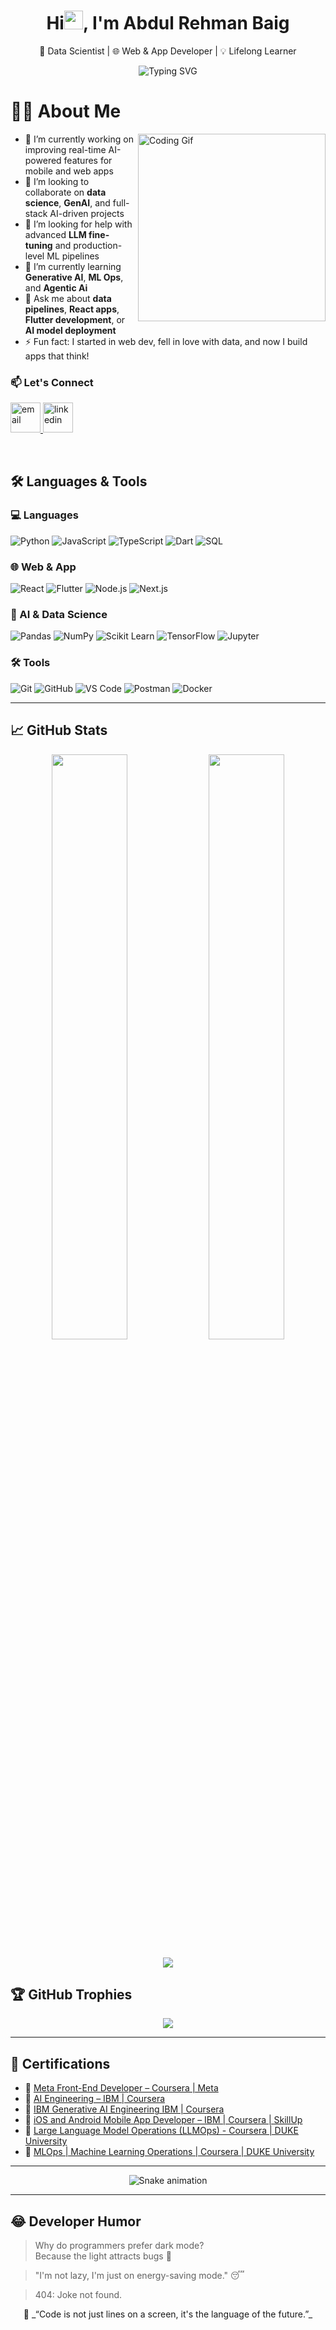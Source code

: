 <h1 align="center">Hi<img src="https://emojis.slackmojis.com/emojis/images/1531849430/4246/blob-sunglasses.gif?1531849430" width="30"/>, I'm Abdul Rehman Baig</h1>

<p align="center">
  🚀 Data Scientist | 🌐 Web & App Developer | 💡 Lifelong Learner
</p>

<p align="center">
  <img src="https://readme-typing-svg.demolab.com?font=Fira+Code&size=22&pause=1000&color=FFD700&center=true&vCenter=true&width=600&lines=Passionate+about+Data+%26+Code;Building+Smart+and+Scalable+Solutions;Turning+Ideas+into+Products" alt="Typing SVG" />

</p>

# 👨‍💻 About Me


<img  height="300" width="300" alt="Coding Gif" align="right" src="https://i.pinimg.com/originals/c2/93/88/c29388dc5b95279fb6c70441fc9d59e6.gif">


- 🔭 I’m currently working on improving real-time AI-powered features for mobile and web apps  
- 👯 I’m looking to collaborate on **data science**, **GenAI**, and full-stack AI-driven projects  
- 🤝 I’m looking for help with advanced **LLM fine-tuning** and production-level ML pipelines  
- 🌱 I’m currently learning **Generative AI**, **ML Ops**, and **Agentic Ai**  
- 💬 Ask me about **data pipelines**, **React apps**, **Flutter development**, or **AI model deployment** 
- ⚡ Fun fact: I started in web dev, fell in love with data, and now I build apps that think!
  </br>
### 📫 Let's Connect

<p align="left">
<!--   <a href="#">
    <img src="https://img.icons8.com/fluent/96/000000/domain.png" alt="Portfolio" width="48" height="48"/>
  </a> -->
  <a href="dev.abdulrehman6@gmail.com">
    <img src="https://img.icons8.com/color/96/000000/gmail.png" alt="email" width="48" height="48"/>
  </a>
  <a href="https://www.linkedin.com/in/abdur-rehman-baig/">
    <img src="https://img.icons8.com/color/96/000000/linkedin.png" alt="linkedin" width="48" height="48"/>
  </a>
</p>

</br>

## 🛠️ Languages & Tools

### 💻 Languages
![Python](https://img.shields.io/badge/-Python-3776AB?style=flat&logo=python&logoColor=white)
![JavaScript](https://img.shields.io/badge/-JavaScript-F7DF1E?style=flat&logo=javascript&logoColor=black)
![TypeScript](https://img.shields.io/badge/-TypeScript-3178C6?style=flat&logo=typescript&logoColor=white)
![Dart](https://img.shields.io/badge/-Dart-0175C2?style=flat&logo=dart&logoColor=white)
![SQL](https://img.shields.io/badge/-SQL-4479A1?style=flat&logo=mysql&logoColor=white)

### 🌐 Web & App
![React](https://img.shields.io/badge/-React-61DAFB?style=flat&logo=react&logoColor=black)
![Flutter](https://img.shields.io/badge/-Flutter-02569B?style=flat&logo=flutter&logoColor=white)
![Node.js](https://img.shields.io/badge/-Node.js-339933?style=flat&logo=node.js&logoColor=white)
![Next.js](https://img.shields.io/badge/-Next.js-000000?style=flat&logo=next.js&logoColor=white)

### 🧠 AI & Data Science
![Pandas](https://img.shields.io/badge/-Pandas-150458?style=flat&logo=pandas)
![NumPy](https://img.shields.io/badge/-NumPy-013243?style=flat&logo=numpy)
![Scikit Learn](https://img.shields.io/badge/-Scikit--Learn-F7931E?style=flat&logo=scikit-learn&logoColor=white)
![TensorFlow](https://img.shields.io/badge/-TensorFlow-FF6F00?style=flat&logo=tensorflow&logoColor=white)
![Jupyter](https://img.shields.io/badge/-Jupyter-F37626?style=flat&logo=jupyter&logoColor=white)

### 🛠️ Tools
![Git](https://img.shields.io/badge/-Git-F05032?style=flat&logo=git&logoColor=white)
![GitHub](https://img.shields.io/badge/-GitHub-181717?style=flat&logo=github)
![VS Code](https://img.shields.io/badge/-VSCode-007ACC?style=flat&logo=visual-studio-code)
![Postman](https://img.shields.io/badge/-Postman-FF6C37?style=flat&logo=postman&logoColor=white)
![Docker](https://img.shields.io/badge/-Docker-2496ED?style=flat&logo=docker&logoColor=white)

---

## 📈 GitHub Stats

<p align="center">
  <img src="https://github-readme-stats.vercel.app/api?username=AbdulRehman028&show_icons=true&theme=tokyonight" width="49%"/>
  <img src="https://github-readme-streak-stats.herokuapp.com/?user=AbdulRehman028&theme=tokyonight" width="49%"/>
</p>

<p align="center">
  <img src="https://github-readme-stats.vercel.app/api/top-langs/?username=AbdulRehman028&theme=material-palenight&hide_border=false&include_all_commits=false&count_private=false&layout=compact" />
</p>

## 🏆 GitHub Trophies

<p align="center">
  <img src="https://github-profile-trophy.vercel.app/?username=AbdulRehman028&theme=dracula&no-frame=false&no-bg=true&margin-w=4" />
</p>


---

## 🏅 Certifications

- 📜 [Meta Front-End Developer – Coursera | Meta](https://www.coursera.org/account/accomplishments/professional-cert/2WPGM4G5U4PN)
- 📜 [AI Engineering – IBM | Coursera](https://www.coursera.org/account/accomplishments/professional-cert/88M0S10ISHZW)
- 📜 [IBM Generative AI Engineering IBM | Coursera](https://coursera.org/share/e2c1f1501642fd58100846ce578e03cb)
- 📜 [iOS and Android Mobile App Developer – IBM | Coursera | SkillUp](https://www.coursera.org/account/accomplishments/professional-cert/QOYM08MI0L6U)
- 📜 [Large Language Model Operations (LLMOps) - Coursera | DUKE University](https://www.coursera.org/account/accomplishments/specialization/FDZS0TYJ2081)
- 📜 [MLOps | Machine Learning Operations | Coursera | DUKE University](https://www.coursera.org/account/accomplishments/specialization/3FC21MJFSPJ8)

---

<div align="center">
  <img src="https://profile-readme-generator.com/assets/snake.svg" alt="Snake animation" />
</div>

---

## 😂 Developer Humor

> Why do programmers prefer dark mode?  
> Because the light attracts bugs 🐛

> "I'm not lazy, I'm just on energy-saving mode." 😴

> 404: Joke not found.


<p align="center">
  🚀 _“Code is not just lines on a screen, it's the language of the future.”_
</p>
